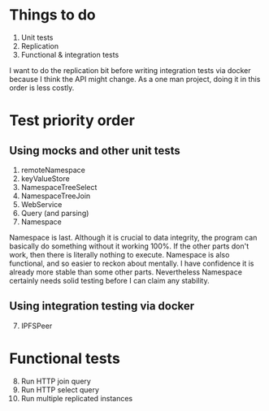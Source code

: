 # Things to do

1. Unit tests
2. Replication
3. Functional & integration tests

I want to do the replication bit before writing integration tests via docker because I think the API might change.  As a one man project, doing it in this order is less costly.

# Test priority order

## Using mocks and other unit tests

1. remoteNamespace
2. keyValueStore
3. NamespaceTreeSelect
4. NamespaceTreeJoin
5. WebService
6. Query (and parsing)
7. Namespace

Namespace is last.  Although it is crucial to data integrity, the program can basically do something without it working 100%.  If the other parts don't work, then there is literally nothing to execute.  Namespace is also functional, and so easier to reckon about mentally. I have confidence it is already more stable than some other parts.  Nevertheless Namespace certainly needs solid testing before I can claim any stability.

## Using integration testing via docker

7. IPFSPeer

# Functional tests

8. Run HTTP join query
9. Run HTTP select query
10. Run multiple replicated instances
